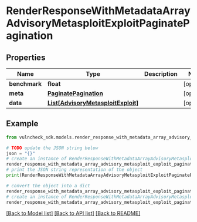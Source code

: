 # RenderResponseWithMetadataArrayAdvisoryMetasploitExploitPaginatePagination


## Properties

Name | Type | Description | Notes
------------ | ------------- | ------------- | -------------
**benchmark** | **float** |  | [optional] 
**meta** | [**PaginatePagination**](PaginatePagination.md) |  | [optional] 
**data** | [**List[AdvisoryMetasploitExploit]**](AdvisoryMetasploitExploit.md) |  | [optional] 

## Example

```python
from vulncheck_sdk.models.render_response_with_metadata_array_advisory_metasploit_exploit_paginate_pagination import RenderResponseWithMetadataArrayAdvisoryMetasploitExploitPaginatePagination

# TODO update the JSON string below
json = "{}"
# create an instance of RenderResponseWithMetadataArrayAdvisoryMetasploitExploitPaginatePagination from a JSON string
render_response_with_metadata_array_advisory_metasploit_exploit_paginate_pagination_instance = RenderResponseWithMetadataArrayAdvisoryMetasploitExploitPaginatePagination.from_json(json)
# print the JSON string representation of the object
print(RenderResponseWithMetadataArrayAdvisoryMetasploitExploitPaginatePagination.to_json())

# convert the object into a dict
render_response_with_metadata_array_advisory_metasploit_exploit_paginate_pagination_dict = render_response_with_metadata_array_advisory_metasploit_exploit_paginate_pagination_instance.to_dict()
# create an instance of RenderResponseWithMetadataArrayAdvisoryMetasploitExploitPaginatePagination from a dict
render_response_with_metadata_array_advisory_metasploit_exploit_paginate_pagination_from_dict = RenderResponseWithMetadataArrayAdvisoryMetasploitExploitPaginatePagination.from_dict(render_response_with_metadata_array_advisory_metasploit_exploit_paginate_pagination_dict)
```
[[Back to Model list]](../README.md#documentation-for-models) [[Back to API list]](../README.md#documentation-for-api-endpoints) [[Back to README]](../README.md)


